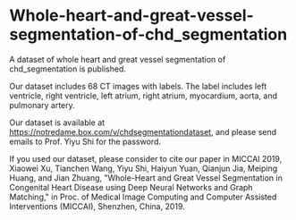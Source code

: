# Whole-heart-and-great-vessel-segmentation-of-chd_segmentation
A dataset of whole heart and great vessel segmentation of chd_segmentation is published.

Our dataset includes 68 CT images with labels. The label includes left ventricle, right ventricle, left atrium, right atrium, myocardium, aorta, and pulmonary artery.

Our dataset is available at https://notredame.box.com/v/chdsegmentationdataset, and please send emails to Prof. Yiyu Shi for the password. 

If you used our dataset, please consider to cite our paper in MICCAI 2019, Xiaowei Xu, Tianchen Wang, Yiyu Shi, Haiyun Yuan, Qianjun Jia, Meiping Huang, and Jian Zhuang, "Whole-Heart and Great Vessel Segmentation in Congenital Heart Disease using Deep Neural Networks and Graph Matching," in Proc. of Medical Image Computing and Computer Assisted Interventions (MICCAI), Shenzhen, China, 2019.
